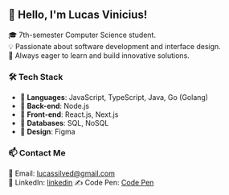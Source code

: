 ## 👋 Hello, I'm Lucas Vinicius!

🎓 7th-semester Computer Science student.  
💡 Passionate about software development and interface design.  
🚀 Always eager to learn and build innovative solutions.

### 🛠️ Tech Stack

- 🔹 **Languages**: JavaScript, TypeScript, Java, Go (Golang)
- 🔹 **Back-end**: Node.js
- 🔹 **Front-end**: React.js, Next.js
- 🔹 **Databases**: SQL, NoSQL
- 🔹 **Design**: Figma

### 📫 Contact Me

📧 Email: [lucassilved@gmail.com](lucassilved@gmail.com)  
💼 LinkedIn: [linkedin](https://www.linkedin.com/in/lucas-vinicius-729088265/)
✍️ Code Pen: [Code Pen](https://codepen.io/lucassf2k)
